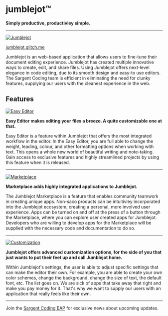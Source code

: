 # jumblejot™
**Simply productive, productivley simple.**
_____________________________________________

[![Jumblejot](https://camo.githubusercontent.com/acc987f19bca8b921fc626c1bb77fc0bec8777231c04daf08467fbeadc3c96e1/68747470733a2f2f63646e2e646973636f72646170702e636f6d2f6174746163686d656e74732f3932323635393332393138383935383236302f3936313431383939383535323038303439342f54797065322e706e67)](https://jumblejot.glitch.me/)

[jumblejot.glitch.me](https://jumblejot.glitch.me/)

Jumblejot is an web-based application that allows users to fine-tune their document editing experience. Jumblejot has created multiple innovative ways to create, edit, and share files. Using Jumblejot offers next-level elegance in code editing, due to its smooth design and easy-to use editors. The Sargent Coding team is efficient in eliminating the need for clunky features, supplying our users with the cleanest experience in the web. 

## Features

[![Easy Editor](https://cdn.discordapp.com/attachments/922659329188958260/961453491237294132/EasyEditor.png)](https://jumblejot.glitch.me/)

**Easy Editor makes editing your files a breeze. A quite customizable one at that.**

Easy Editor is a feature within Jumblejot that offers the most integrated workflow in the editor. In the Easy Editor, you are full able to change the weight, leading, colour, and other formatting options when working with text. This opens a whole new world of beautiful writing and note-taking. Gain access to exclusive features and highly streamlined projects by using this feature when it is released. 

______
[![Marketplace](https://cdn.discordapp.com/attachments/922659329188958260/961453491468005426/Marketplace.png)](https://jumblejot.glitch.me/)

**Marketplace adds highly integrated applications to Jumblejot.**

The Jumblejot Marketplace is a feature that enables community teamwork in creating unique apps. Non-saco products can be intuitivley incorporated into the Jumblejot ecosystem, creating a personal, more involved user experience. Apps can be turned on and off at the press of a button through the Marketplace, where you can explore user created apps for Jumblejot. Developers who are willing to develop apps for the Marketplace will be supplied with the necessary code and documentation to do so.

______
[![Customization](https://cdn.discordapp.com/attachments/922659329188958260/961453490918539375/Customization.png)](https://jumblejot.glitch.me/)

**Jumblejot offers advanced customization options, for the side of you that just wants to put their feet up and call Jumblejot home.**

Within Jumblejot's settings, the user is able to adjust specific settings that can make the editor their own. For example, you are able to create your own color schemes, change the background, change the size of text, the default font, etc. The list goes on. We are sick of apps that take away that right and make you pay money for it. That's why we want to supply our users with an application that really feels like their own. 

_______
Join the [Sargent Coding EAP](https://beta.saco.ml/eap) for exclusive news about upcoming updates.
